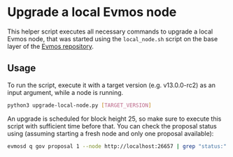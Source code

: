 # Upgrade a local Evmos node

This helper script executes all necessary commands to upgrade a local Evmos node,
that was started using the `local_node.sh` script
on the base layer of the [Evmos repository](https://github.com/evmos/evmos).

## Usage

To run the script, execute it with a target version (e.g. v13.0.0-rc2) as an input argument, while a node is running.

```bash
python3 upgrade-local-node.py [TARGET_VERSION]
```

An upgrade is scheduled for block height 25, so make sure to execute this script with sufficient time before that.
You can check the proposal status using (assuming starting a fresh node and only one proposal available):

```bash
evmosd q gov proposal 1 --node http://localhost:26657 | grep "status:"
```
